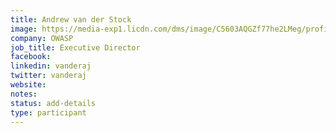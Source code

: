 ```yaml
---
title: Andrew van der Stock
image: https://media-exp1.licdn.com/dms/image/C5603AQGZf77he2LMeg/profile-displayphoto-shrink_800_800/0/1584729004298?e=1614211200&v=beta&t=ABNK55AIZiV77TIsLz3BR_I5OmhDhBnOQ3ctPKxYq5Q
company: OWASP
job_title: Executive Director
facebook:
linkedin: vanderaj
twitter: vanderaj
website:
notes:
status: add-details
type: participant
---
```


<!-- put more details about participant here -->